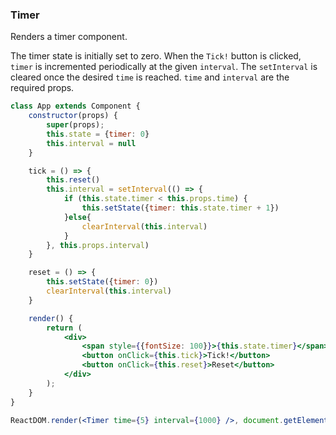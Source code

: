 ### Timer

Renders a timer component.

The timer state is initially set to zero. When the `Tick!` button is clicked, `timer` is incremented periodically at the given `interval`. The `setInterval` is cleared once the desired `time` is reached. `time` and `interval` are the required props.

```jsx
class App extends Component {
	constructor(props) {
		super(props);
		this.state = {timer: 0}
		this.interval = null
	}

	tick = () => {
		this.reset()
		this.interval = setInterval(() => {
			if (this.state.timer < this.props.time) {
				this.setState({timer: this.state.timer + 1})
			}else{
				clearInterval(this.interval)
			}
		}, this.props.interval)
	}

	reset = () => {
		this.setState({timer: 0})
		clearInterval(this.interval)
	}

	render() {
		return (
			<div>
				<span style={{fontSize: 100}}>{this.state.timer}</span>       
				<button onClick={this.tick}>Tick!</button>
				<button onClick={this.reset}>Reset</button>
			</div>
		);
	}
}
```

```jsx
ReactDOM.render(<Timer time={5} interval={1000} />, document.getElementById('root'));
```